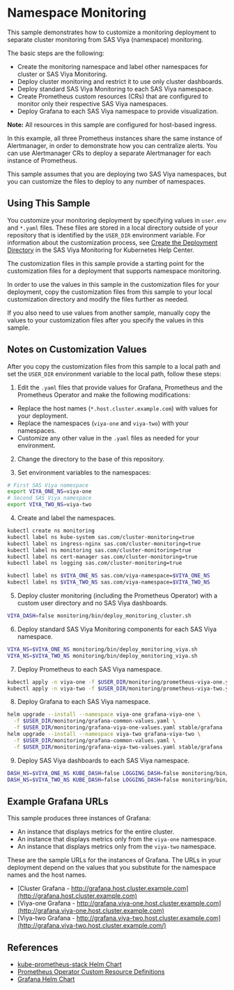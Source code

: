 # Namespace Monitoring

This sample demonstrates how to customize a monitoring
deployment to separate cluster monitoring from SAS Viya (namespace)
monitoring.

The basic steps are the following:

* Create the monitoring namespace and label other namespaces for
cluster or SAS Viya Monitoring.
* Deploy cluster monitoring and restrict it to use only cluster dashboards.
* Deploy standard SAS Viya Monitoring to each SAS Viya namespace.
* Create Prometheus custom resources (CRs) that are configured to monitor only
their respective SAS Viya namespaces.
* Deploy Grafana to each SAS Viya namespace to provide visualization.

**Note:** All resources in this sample are configured for host-based ingress.

In this example, all three Prometheus instances share the same instance of
Alertmanager, in order to demonstrate how you can centralize alerts. You
can use Alertmanager CRs to deploy a separate Alertmanager for each instance
of Prometheus.

This sample assumes that you are deploying two SAS Viya namespaces, but you can
customize the files to deploy to any number of namespaces.

## Using This Sample

You customize your monitoring deployment by specifying values in `user.env` and
`*.yaml` files. These files are stored in a local directory outside of your
repository that is identified by the `USER_DIR` environment variable. For information about the customization process, see [Create the Deployment Directory](https://documentation.sas.com/?cdcId=obsrvcdc&cdcVersion=v_003&docsetId=obsrvdply&docsetTarget=p15fe8611w9njkn1fucwbvlz8tyg.htm) in the SAS Viya Monitoring for Kubernetes Help Center.

The customization files in this sample provide a starting point for the
customization files for a deployment that supports namespace monitoring.

In order to use the values in this sample in the customization files for your
deployment, copy the customization files from this sample to your local
customization directory and modify the files further as needed.

If you also need to use values from another sample, manually copy the values to
your customization files after you specify the values in this sample.

## Notes on Customization Values

After you copy the customization files from this sample to a local path and set
the `USER_DIR` environment variable to the local path, follow these steps:

1. Edit the `.yaml` files that provide values for Grafana, Prometheus and the
Prometheus Operator and make the following modifications:

* Replace the host names (`*.host.cluster.example.com`) with values for your deployment.
* Replace the namespaces (`viya-one` and `viya-two`) with your namespaces.
* Customize any other value in the `.yaml` files as needed for your environment.

2. Change the directory to the base of this repository.

3. Set environment variables to the namespaces:

```bash
# First SAS Viya namespace
export VIYA_ONE_NS=viya-one
# Second SAS Viya namespace
export VIYA_TWO_NS=viya-two
```

4. Create and label the namespaces.

```bash
kubectl create ns monitoring
kubectl label ns kube-system sas.com/cluster-monitoring=true
kubectl label ns ingress-nginx sas.com/cluster-monitoring=true
kubectl label ns monitoring sas.com/cluster-monitoring=true
kubectl label ns cert-manager sas.com/cluster-monitoring=true
kubectl label ns logging sas.com/cluster-monitoring=true

kubectl label ns $VIYA_ONE_NS sas.com/viya-namespace=$VIYA_ONE_NS
kubectl label ns $VIYA_TWO_NS sas.com/viya-namespace=$VIYA_TWO_NS
```

5. Deploy cluster monitoring (including the Prometheus Operator) with a
custom user directory and no SAS Viya dashboards.

```bash
VIYA_DASH=false monitoring/bin/deploy_monitoring_cluster.sh
```

6. Deploy standard SAS Viya Monitoring components for each SAS Viya namespace.

```bash
VIYA_NS=$VIYA_ONE_NS monitoring/bin/deploy_monitoring_viya.sh
VIYA_NS=$VIYA_TWO_NS monitoring/bin/deploy_monitoring_viya.sh
```

7. Deploy Prometheus to each SAS Viya namespace.

```bash
kubectl apply -n viya-one -f $USER_DIR/monitoring/prometheus-viya-one.yaml
kubectl apply -n viya-two -f $USER_DIR/monitoring/prometheus-viya-two.yaml
```

8. Deploy Grafana to each SAS Viya namespace.

```bash
helm upgrade --install --namespace viya-one grafana-viya-one \
  -f $USER_DIR/monitoring/grafana-common-values.yaml \
  -f $USER_DIR/monitoring/grafana-viya-one-values.yaml stable/grafana
helm upgrade --install --namespace viya-two grafana-viya-two \
  -f $USER_DIR/monitoring/grafana-common-values.yaml \
  -f $USER_DIR/monitoring/grafana-viya-two-values.yaml stable/grafana
```

9. Deploy SAS Viya dashboards to each SAS Viya namespace.

```bash
DASH_NS=$VIYA_ONE_NS KUBE_DASH=false LOGGING_DASH=false monitoring/bin/deploy_dashboards.sh
DASH_NS=$VIYA_TWO_NS KUBE_DASH=false LOGGING_DASH=false monitoring/bin/deploy_dashboards.sh
```

## Example Grafana URLs

This sample produces three instances of Grafana:

* An instance that displays metrics for the entire cluster.
* An instance that displays metrics only from the `viya-one` namespace.
* An instance that displays metrics only from the `viya-two` namespace.

These are the sample URLs for the instances of Grafana. The URLs in your
deployment depend on the values that you substitute for the namespace names
and the host names.

* [Cluster Grafana - http://grafana.host.cluster.example.com](http://grafana.host.cluster.example.com)
* [Viya-one Grafana - http://grafana.viya-one.host.cluster.example.com](http://grafana.viya-one.host.cluster.example.com)
* [Viya-two Grafana - http://grafana.viya-two.host.cluster.example.com](http://grafana.viya-two.host.cluster.example.com/)

## References

* [kube-prometheus-stack Helm Chart](https://github.com/prometheus-community/helm-charts/tree/main/charts/kube-prometheus-stack)
* [Prometheus Operator Custom Resource Definitions](https://github.com/coreos/prometheus-operator/blob/master/Documentation/api.md)
* [Grafana Helm Chart](https://github.com/helm/charts/tree/master/stable/grafana)
